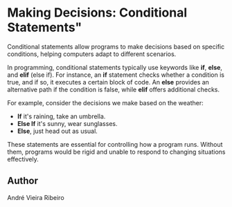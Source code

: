 <!-- BEGIN TITLE -->
# Making Decisions: Conditional Statements"
<!-- END TITLE -->

<!-- BEGIN BODY -->
Conditional statements allow programs to make decisions based on specific conditions, helping computers adapt to different scenarios.

In programming, conditional statements typically use keywords like **if**, **else**, and **elif** (else if). For instance, an **if** statement checks whether a condition is true, and if so, it executes a certain block of code. An **else** provides an alternative path if the condition is false, while **elif** offers additional checks.

For example, consider the decisions we make based on the weather:
- **If** it's raining, take an umbrella.
- **Else If** it's sunny, wear sunglasses.
- **Else**, just head out as usual.

These statements are essential for controlling how a program runs. Without them, programs would be rigid and unable to respond to changing situations effectively.
<!-- END BODY -->

## Author
<!-- BEGIN AUTHOR -->
André Vieira Ribeiro
<!-- END AUTHOR -->